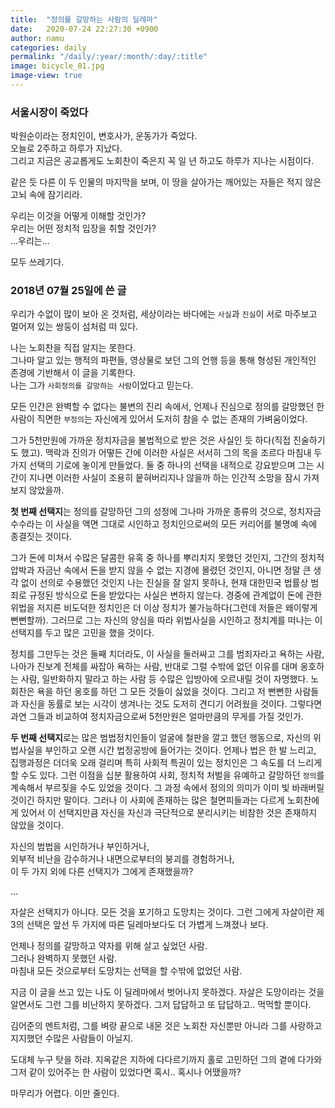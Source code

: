 ```yaml
---
title:  "정의를 갈망하는 사람의 딜레마"
date:   2020-07-24 22:27:30 +0900
author: namu
categories: daily
permalink: "/daily/:year/:month/:day/:title"
image: bicycle_01.jpg
image-view: true
---
```


### 서울시장이 죽었다

박원순이라는 정치인이, 변호사가, 운동가가 죽었다.<br>
오늘로 2주하고 하루가 지났다.<br>
그리고 지금은 공교롭게도 노회찬이 죽은지 꼭 일 년 하고도 하루가 지나는 시점이다.

같은 듯 다른 이 두 인물의 마지막을 보며,
이 땅을 살아가는 깨어있는 자들은 적지 않은 고뇌 속에 잠기리라.

우리는 이것을 어떻게 이해할 것인가?<br>
우리는 어떤 정치적 입장을 취할 것인가?<br>
...우리는...

모두 쓰레기다.

### 2018년 07월 25일에 쓴 글

우리가 수없이 많이 보아 온 것처럼, 세상이라는 바다에는 ```사실```과 ```진실```이 서로 마주보고 멀어져 있는 쌍둥이 섬처럼 떠 있다. 

나는 노회찬을 직접 알지는 못한다.<br>
그나마 알고 있는 행적의 파편들, 영상물로 보던 그의 언행 등을 통해 형성된 개인적인 존경에 기반해서 이 글을 기록한다.<br>
나는 그가 ```사회정의를 갈망하는 사람```이었다고 믿는다.

모든 인간은 완벽할 수 없다는 불변의 진리 속에서, 언제나 진심으로 정의를 갈망했던 한 사람이 직면한 ```부정의```는 
자신에게 있어서 도저히 참을 수 없는 존재의 가벼움이었다.

그가 5천만원에 가까운 정치자금을 불법적으로 받은 것은 사실인 듯 하다(직접 진술하기도 했고).
맥락과 진의가 어떻든 간에 이러한 사실은 서서히 그의 목을 조르다 마침내 두 가지 선택의 기로에 놓이게 만들었다.
둘 중 하나의 선택을 내적으로 강요받으며 그는 시간이 지나면 이러한 사실이 조용히 뭍혀버리지나 않을까 하는
인간적 소망을 잠시 가져보지 않았을까.

**첫 번째 선택지**는 정의를 갈망하던 그의 성정에 그나마 가까운 종류의 것으로,
정치자금 수수라는 이 사실을 액면 그대로 시인하고 정치인으로써의 모든 커리어를 불명예 속에 종결짓는 것이다.

그가 돈에 미쳐서 수많은 달콤한 유혹 중 하나를 뿌리치지 못했던 것인지,
그간의 정치적 압박과 자금난 속에서 돈을 받지 않을 수 없는 지경에 몰렸던 것인지,
아니면 정말 큰 생각 없이 선의로 수용했던 것인지 나는 진실을 잘 알지 못하나,
현재 대한민국 법률상 범죄로 규정된 방식으로 돈을 받았다는 사실은 변하지 않는다.
경중에 관계없이 돈에 관한 위법을 저지른 비도덕한 정치인은 더 이상 정치가 불가능하다(그런데 저들은 왜이렇게 뻔뻔할까).
그러므로 그는 자신의 양심을 따라 위법사실을 시인하고 정치계를 떠나는 이 선택지를 두고 많은 고민을 했을 것이다.

정치를 그만두는 것은 둘째 치더라도, 이 사실을 둘러싸고 그를 범죄자라고 욕하는 사람, 나아가 진보계 전체를 싸잡아 욕하는 사람,
반대로 그럴 수밖에 없던 이유를 대며 옹호하는 사람, 일반화하지 말라고 하는 사람 등 수많은 입방아에 오르내릴 것이 자명했다.
노회찬은 욕을 하던 옹호를 하던 그 모든 것들이 싫었을 것이다.
그리고 저 뻔뻔한 사람들과 자신을 동률로 보는 시각이 생겨나는 것도 도저히 견디기 어려웠을 것이다.
그렇다면 과연 그들과 비교하여 정치자금으로써 5천만원은 얼마만큼의 무게를 가질 것인가.

**두 번째 선택지**로는 많은 범법정치인들이 얼굴에 철판을 깔고 했던 행동으로,
자신의 위법사실을 부인하고 오랜 시간 법정공방에 들어가는 것이다.
언제나 법은 한 발 느리고, 집행과정은 더더욱 오래 걸리며 특히 사회적 특권이 있는 정치인은 그 속도를 더 느리게 할 수도 있다.
그런 이점을 십분 활용하여 사회, 정치적 처벌을 유예하고 갈망하던 ```정의```를 계속해서 부르짖을 수도 있었을 것이다.
그 과정 속에서 정의의 의미가 이미 빛 바래버릴 것이긴 하지만 말이다.
그러나 이 사회에 존재하는 많은 철면피들과는 다르게 노회찬에게 있어서
이 선택지만큼 자신을 자신과 극단적으로 분리시키는 비참한 것은 존재하지 않았을 것이다.

자신의 범법을 시인하거나 부인하거나,<br>
외부적 비난을 감수하거나 내면으로부터의 붕괴를 경험하거나,<br>
이 두 가지 외에 다른 선택지가 그에게 존재했을까?

...

자살은 선택지가 아니다. 모든 것을 포기하고 도망치는 것이다.
그런 그에게 자살이란 제 3의 선택은 앞선 두 가지에 따른 딜레마보다도 더 가볍게 느껴졌나 보다.

언제나 정의를 갈망하고 약자를 위해 살고 싶었던 사람.<br>
그러나 완벽하지 못했던 사람.<br>
마침내 모든 것으로부터 도망치는 선택을 할 수밖에 없었던 사람.

지금 이 글을 쓰고 있는 나도 이 딜레마에서 벗어나지 못하겠다. 자살은 도망이라는 것을 알면서도 그런 그를 비난하지 못하겠다.
그저 답답하고 또 답답하고.. 먹먹할 뿐이다.

김어준의 멘트처럼, 그를 벼랑 끝으로 내몬 것은 노회찬 자신뿐만 아니라 그를 사랑하고 지지했던 수많은 사람들이 아닐지.

도대체 누구 탓을 하랴.
지옥같은 지하에 다다르기까지 홀로 고민하던 그의 곁에 다가와 그저 같이 있어주는 한 사람이 있었다면 혹시.. 혹시나 어땠을까?

마무리가 어렵다. 이만 줄인다.
